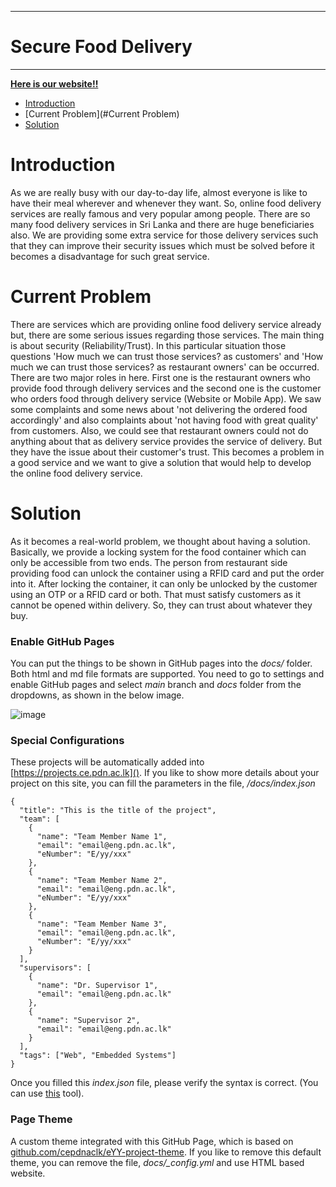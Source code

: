 ___
# Secure Food Delivery
___

[**Here is our website!!**](https://cepdnaclk.github.io/e17-3yp-Secure-Food-Delivery/)

* [Introduction](#introduction)
* [Current Problem](#Current Problem)
* [Solution](#Solution)

# Introduction

As we are really busy with our day-to-day life, almost everyone is like to have their meal wherever and whenever they want. So, online food delivery services are really famous and very popular among people. There are so many food delivery services in Sri Lanka and there are huge beneficiaries also. We are providing some extra service for those delivery services such that they can improve their security issues which must be solved before it becomes a disadvantage for such great service.

# Current Problem 
There are services which are providing online food delivery service already but, there are some serious issues regarding those services. The main thing is about security (Reliability/Trust). In this particular situation those questions 'How much we can trust those services? as customers' and 'How much we can trust those services? as restaurant owners' can be occurred. There are two major roles in here. First one is the restaurant owners who provide food through delivery services and the second one is the customer who orders food through delivery service (Website or Mobile App). 
We saw some complaints and some news about 'not delivering the ordered food accordingly' and also complaints about 'not having food with great quality' from customers. Also, we could see that restaurant owners could not do anything about that as delivery service provides the service of delivery. But they have the issue about their customer's trust. This becomes a problem in a good service and we want to give a solution that would help to develop the online food delivery service.

# Solution
As it becomes a real-world problem, we thought about having a solution. Basically, we provide a locking system for the food container which can only be accessible from two ends. The person from restaurant side providing food can unlock the container using a RFID card and put the order into it. After locking the container, it can only be unlocked by the customer using an OTP or a RFID card or both. That must satisfy customers as it cannot be opened within delivery. So, they can trust about whatever they buy. 

### Enable GitHub Pages

You can put the things to be shown in GitHub pages into the _docs/_ folder. Both html and md file formats are supported. You need to go to settings and enable GitHub pages and select _main_ branch and _docs_ folder from the dropdowns, as shown in the below image.

![image](https://user-images.githubusercontent.com/11540782/98789936-028d3600-2429-11eb-84be-aaba665fdc75.png)

### Special Configurations

These projects will be automatically added into [https://projects.ce.pdn.ac.lk](). If you like to show more details about your project on this site, you can fill the parameters in the file, _/docs/index.json_

```
{
  "title": "This is the title of the project",
  "team": [
    {
      "name": "Team Member Name 1",
      "email": "email@eng.pdn.ac.lk",
      "eNumber": "E/yy/xxx"
    },
    {
      "name": "Team Member Name 2",
      "email": "email@eng.pdn.ac.lk",
      "eNumber": "E/yy/xxx"
    },
    {
      "name": "Team Member Name 3",
      "email": "email@eng.pdn.ac.lk",
      "eNumber": "E/yy/xxx"
    }
  ],
  "supervisors": [
    {
      "name": "Dr. Supervisor 1",
      "email": "email@eng.pdn.ac.lk"
    },
    {
      "name": "Supervisor 2",
      "email": "email@eng.pdn.ac.lk"
    }
  ],
  "tags": ["Web", "Embedded Systems"]
}
```

Once you filled this _index.json_ file, please verify the syntax is correct. (You can use [this](https://jsonlint.com/) tool).

### Page Theme

A custom theme integrated with this GitHub Page, which is based on [github.com/cepdnaclk/eYY-project-theme](https://github.com/cepdnaclk/eYY-project-theme). If you like to remove this default theme, you can remove the file, _docs/\_config.yml_ and use HTML based website.
